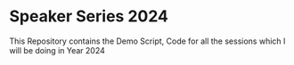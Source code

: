 # Speaker Series 2024

This Repository contains the Demo Script, Code for all the sessions which I will be doing in Year 2024
